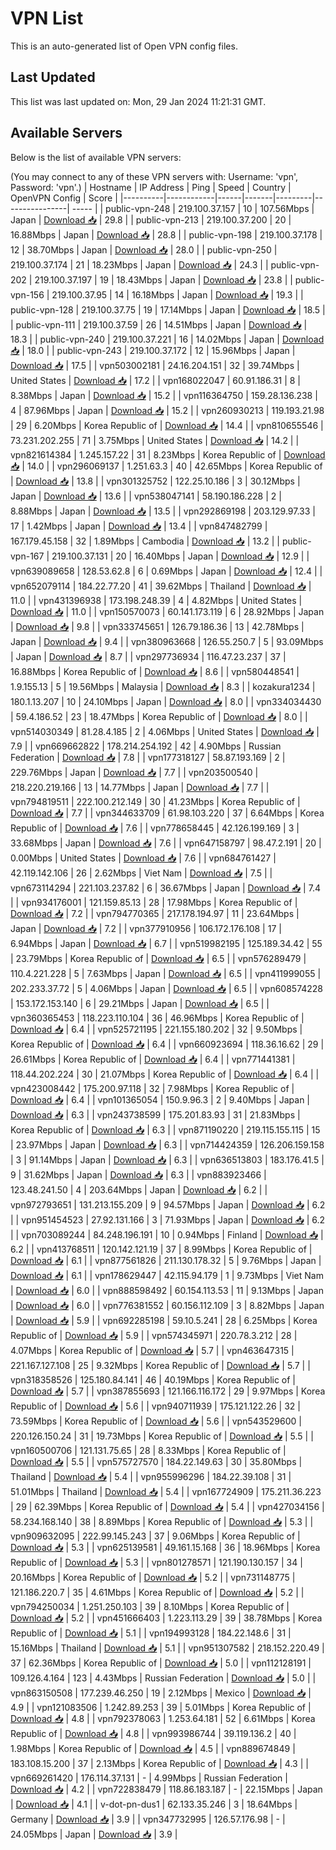 # VPN List

This is an auto-generated list of Open VPN config files.

## Last Updated

This list was last updated on: Mon, 29 Jan 2024 11:21:31 GMT.

## Available Servers

Below is the list of available VPN servers:

(You may connect to any of these VPN servers with: Username: 'vpn', Password: 'vpn'.)
| Hostname | IP Address | Ping | Speed | Country | OpenVPN Config | Score |
|----------|------------|------|-------|---------|----------------| ----- |
| public-vpn-248 | 219.100.37.157 | 10 | 107.56Mbps | Japan | [Download 📥](./configs/server_0_JP.ovpn) | 29.8 |
| public-vpn-213 | 219.100.37.200 | 20 | 16.88Mbps | Japan | [Download 📥](./configs/server_1_JP.ovpn) | 28.8 |
| public-vpn-198 | 219.100.37.178 | 12 | 38.70Mbps | Japan | [Download 📥](./configs/server_2_JP.ovpn) | 28.0 |
| public-vpn-250 | 219.100.37.174 | 21 | 18.23Mbps | Japan | [Download 📥](./configs/server_3_JP.ovpn) | 24.3 |
| public-vpn-202 | 219.100.37.197 | 19 | 18.43Mbps | Japan | [Download 📥](./configs/server_4_JP.ovpn) | 23.8 |
| public-vpn-156 | 219.100.37.95 | 14 | 16.18Mbps | Japan | [Download 📥](./configs/server_5_JP.ovpn) | 19.3 |
| public-vpn-128 | 219.100.37.75 | 19 | 17.14Mbps | Japan | [Download 📥](./configs/server_6_JP.ovpn) | 18.5 |
| public-vpn-111 | 219.100.37.59 | 26 | 14.51Mbps | Japan | [Download 📥](./configs/server_7_JP.ovpn) | 18.3 |
| public-vpn-240 | 219.100.37.221 | 16 | 14.02Mbps | Japan | [Download 📥](./configs/server_8_JP.ovpn) | 18.0 |
| public-vpn-243 | 219.100.37.172 | 12 | 15.96Mbps | Japan | [Download 📥](./configs/server_9_JP.ovpn) | 17.5 |
| vpn503002181 | 24.16.204.151 | 32 | 39.74Mbps | United States | [Download 📥](./configs/server_10_US.ovpn) | 17.2 |
| vpn168022047 | 60.91.186.31 | 8 | 8.38Mbps | Japan | [Download 📥](./configs/server_11_JP.ovpn) | 15.2 |
| vpn116364750 | 159.28.136.238 | 4 | 87.96Mbps | Japan | [Download 📥](./configs/server_12_JP.ovpn) | 15.2 |
| vpn260930213 | 119.193.21.98 | 29 | 6.20Mbps | Korea Republic of | [Download 📥](./configs/server_13_KR.ovpn) | 14.4 |
| vpn810655546 | 73.231.202.255 | 71 | 3.75Mbps | United States | [Download 📥](./configs/server_14_US.ovpn) | 14.2 |
| vpn821614384 | 1.245.157.22 | 31 | 8.23Mbps | Korea Republic of | [Download 📥](./configs/server_15_KR.ovpn) | 14.0 |
| vpn296069137 | 1.251.63.3 | 40 | 42.65Mbps | Korea Republic of | [Download 📥](./configs/server_16_KR.ovpn) | 13.8 |
| vpn301325752 | 122.25.10.186 | 3 | 30.12Mbps | Japan | [Download 📥](./configs/server_17_JP.ovpn) | 13.6 |
| vpn538047141 | 58.190.186.228 | 2 | 8.88Mbps | Japan | [Download 📥](./configs/server_18_JP.ovpn) | 13.5 |
| vpn292869198 | 203.129.97.33 | 17 | 1.42Mbps | Japan | [Download 📥](./configs/server_19_JP.ovpn) | 13.4 |
| vpn847482799 | 167.179.45.158 | 32 | 1.89Mbps | Cambodia | [Download 📥](./configs/server_20_KH.ovpn) | 13.2 |
| public-vpn-167 | 219.100.37.131 | 20 | 16.40Mbps | Japan | [Download 📥](./configs/server_21_JP.ovpn) | 12.9 |
| vpn639089658 | 128.53.62.8 | 6 | 0.69Mbps | Japan | [Download 📥](./configs/server_22_JP.ovpn) | 12.4 |
| vpn652079114 | 184.22.77.20 | 41 | 39.62Mbps | Thailand | [Download 📥](./configs/server_23_TH.ovpn) | 11.0 |
| vpn431396938 | 173.198.248.39 | 4 | 4.82Mbps | United States | [Download 📥](./configs/server_24_US.ovpn) | 11.0 |
| vpn150570073 | 60.141.173.119 | 6 | 28.92Mbps | Japan | [Download 📥](./configs/server_25_JP.ovpn) | 9.8 |
| vpn333745651 | 126.79.186.36 | 13 | 42.78Mbps | Japan | [Download 📥](./configs/server_26_JP.ovpn) | 9.4 |
| vpn380963668 | 126.55.250.7 | 5 | 93.09Mbps | Japan | [Download 📥](./configs/server_27_JP.ovpn) | 8.7 |
| vpn297736934 | 116.47.23.237 | 37 | 16.88Mbps | Korea Republic of | [Download 📥](./configs/server_28_KR.ovpn) | 8.6 |
| vpn580448541 | 1.9.155.13 | 5 | 19.56Mbps | Malaysia | [Download 📥](./configs/server_29_MY.ovpn) | 8.3 |
| kozakura1234 | 180.1.13.207 | 10 | 24.10Mbps | Japan | [Download 📥](./configs/server_30_JP.ovpn) | 8.0 |
| vpn334034430 | 59.4.186.52 | 23 | 18.47Mbps | Korea Republic of | [Download 📥](./configs/server_31_KR.ovpn) | 8.0 |
| vpn514030349 | 81.28.4.185 | 2 | 4.06Mbps | United States | [Download 📥](./configs/server_32_US.ovpn) | 7.9 |
| vpn669662822 | 178.214.254.192 | 42 | 4.90Mbps | Russian Federation | [Download 📥](./configs/server_33_RU.ovpn) | 7.8 |
| vpn177318127 | 58.87.193.169 | 2 | 229.76Mbps | Japan | [Download 📥](./configs/server_34_JP.ovpn) | 7.7 |
| vpn203500540 | 218.220.219.166 | 13 | 14.77Mbps | Japan | [Download 📥](./configs/server_35_JP.ovpn) | 7.7 |
| vpn794819511 | 222.100.212.149 | 30 | 41.23Mbps | Korea Republic of | [Download 📥](./configs/server_36_KR.ovpn) | 7.7 |
| vpn344633709 | 61.98.103.220 | 37 | 6.64Mbps | Korea Republic of | [Download 📥](./configs/server_37_KR.ovpn) | 7.6 |
| vpn778658445 | 42.126.199.169 | 3 | 33.68Mbps | Japan | [Download 📥](./configs/server_38_JP.ovpn) | 7.6 |
| vpn647158797 | 98.47.2.191 | 20 | 0.00Mbps | United States | [Download 📥](./configs/server_39_US.ovpn) | 7.6 |
| vpn684761427 | 42.119.142.106 | 26 | 2.62Mbps | Viet Nam | [Download 📥](./configs/server_40_VN.ovpn) | 7.5 |
| vpn673114294 | 221.103.237.82 | 6 | 36.67Mbps | Japan | [Download 📥](./configs/server_41_JP.ovpn) | 7.4 |
| vpn934176001 | 121.159.85.13 | 28 | 17.98Mbps | Korea Republic of | [Download 📥](./configs/server_42_KR.ovpn) | 7.2 |
| vpn794770365 | 217.178.194.97 | 11 | 23.64Mbps | Japan | [Download 📥](./configs/server_43_JP.ovpn) | 7.2 |
| vpn377910956 | 106.172.176.108 | 17 | 6.94Mbps | Japan | [Download 📥](./configs/server_44_JP.ovpn) | 6.7 |
| vpn519982195 | 125.189.34.42 | 55 | 23.79Mbps | Korea Republic of | [Download 📥](./configs/server_45_KR.ovpn) | 6.5 |
| vpn576289479 | 110.4.221.228 | 5 | 7.63Mbps | Japan | [Download 📥](./configs/server_46_JP.ovpn) | 6.5 |
| vpn411999055 | 202.233.37.72 | 5 | 4.06Mbps | Japan | [Download 📥](./configs/server_47_JP.ovpn) | 6.5 |
| vpn608574228 | 153.172.153.140 | 6 | 29.21Mbps | Japan | [Download 📥](./configs/server_48_JP.ovpn) | 6.5 |
| vpn360365453 | 118.223.110.104 | 36 | 46.96Mbps | Korea Republic of | [Download 📥](./configs/server_49_KR.ovpn) | 6.4 |
| vpn525721195 | 221.155.180.202 | 32 | 9.50Mbps | Korea Republic of | [Download 📥](./configs/server_50_KR.ovpn) | 6.4 |
| vpn660923694 | 118.36.16.62 | 29 | 26.61Mbps | Korea Republic of | [Download 📥](./configs/server_51_KR.ovpn) | 6.4 |
| vpn771441381 | 118.44.202.224 | 30 | 21.07Mbps | Korea Republic of | [Download 📥](./configs/server_52_KR.ovpn) | 6.4 |
| vpn423008442 | 175.200.97.118 | 32 | 7.98Mbps | Korea Republic of | [Download 📥](./configs/server_53_KR.ovpn) | 6.4 |
| vpn101365054 | 150.9.96.3 | 2 | 9.40Mbps | Japan | [Download 📥](./configs/server_54_JP.ovpn) | 6.3 |
| vpn243738599 | 175.201.83.93 | 31 | 21.83Mbps | Korea Republic of | [Download 📥](./configs/server_55_KR.ovpn) | 6.3 |
| vpn871190220 | 219.115.155.115 | 15 | 23.97Mbps | Japan | [Download 📥](./configs/server_56_JP.ovpn) | 6.3 |
| vpn714424359 | 126.206.159.158 | 3 | 91.14Mbps | Japan | [Download 📥](./configs/server_57_JP.ovpn) | 6.3 |
| vpn636513803 | 183.176.41.5 | 9 | 31.62Mbps | Japan | [Download 📥](./configs/server_58_JP.ovpn) | 6.3 |
| vpn883923466 | 123.48.241.50 | 4 | 203.64Mbps | Japan | [Download 📥](./configs/server_59_JP.ovpn) | 6.2 |
| vpn972793651 | 131.213.155.209 | 9 | 94.57Mbps | Japan | [Download 📥](./configs/server_60_JP.ovpn) | 6.2 |
| vpn951454523 | 27.92.131.166 | 3 | 71.93Mbps | Japan | [Download 📥](./configs/server_61_JP.ovpn) | 6.2 |
| vpn703089244 | 84.248.196.191 | 10 | 0.94Mbps | Finland | [Download 📥](./configs/server_62_FI.ovpn) | 6.2 |
| vpn413768511 | 120.142.121.19 | 37 | 8.99Mbps | Korea Republic of | [Download 📥](./configs/server_63_KR.ovpn) | 6.1 |
| vpn877561826 | 211.130.178.32 | 5 | 9.76Mbps | Japan | [Download 📥](./configs/server_64_JP.ovpn) | 6.1 |
| vpn178629447 | 42.115.94.179 | 1 | 9.73Mbps | Viet Nam | [Download 📥](./configs/server_65_VN.ovpn) | 6.0 |
| vpn888598492 | 60.154.113.53 | 11 | 9.13Mbps | Japan | [Download 📥](./configs/server_66_JP.ovpn) | 6.0 |
| vpn776381552 | 60.156.112.109 | 3 | 8.82Mbps | Japan | [Download 📥](./configs/server_67_JP.ovpn) | 5.9 |
| vpn692285198 | 59.10.5.241 | 28 | 6.25Mbps | Korea Republic of | [Download 📥](./configs/server_68_KR.ovpn) | 5.9 |
| vpn574345971 | 220.78.3.212 | 28 | 4.07Mbps | Korea Republic of | [Download 📥](./configs/server_69_KR.ovpn) | 5.7 |
| vpn463647315 | 221.167.127.108 | 25 | 9.32Mbps | Korea Republic of | [Download 📥](./configs/server_70_KR.ovpn) | 5.7 |
| vpn318358526 | 125.180.84.141 | 46 | 40.19Mbps | Korea Republic of | [Download 📥](./configs/server_71_KR.ovpn) | 5.7 |
| vpn387855693 | 121.166.116.172 | 29 | 9.97Mbps | Korea Republic of | [Download 📥](./configs/server_72_KR.ovpn) | 5.6 |
| vpn940711939 | 175.121.122.26 | 32 | 73.59Mbps | Korea Republic of | [Download 📥](./configs/server_73_KR.ovpn) | 5.6 |
| vpn543529600 | 220.126.150.24 | 31 | 19.73Mbps | Korea Republic of | [Download 📥](./configs/server_74_KR.ovpn) | 5.5 |
| vpn160500706 | 121.131.75.65 | 28 | 8.33Mbps | Korea Republic of | [Download 📥](./configs/server_75_KR.ovpn) | 5.5 |
| vpn575727570 | 184.22.149.63 | 30 | 35.80Mbps | Thailand | [Download 📥](./configs/server_76_TH.ovpn) | 5.4 |
| vpn955996296 | 184.22.39.108 | 31 | 51.01Mbps | Thailand | [Download 📥](./configs/server_77_TH.ovpn) | 5.4 |
| vpn167724909 | 175.211.36.223 | 29 | 62.39Mbps | Korea Republic of | [Download 📥](./configs/server_78_KR.ovpn) | 5.4 |
| vpn427034156 | 58.234.168.140 | 38 | 8.89Mbps | Korea Republic of | [Download 📥](./configs/server_79_KR.ovpn) | 5.3 |
| vpn909632095 | 222.99.145.243 | 37 | 9.06Mbps | Korea Republic of | [Download 📥](./configs/server_80_KR.ovpn) | 5.3 |
| vpn625139581 | 49.161.15.168 | 36 | 18.96Mbps | Korea Republic of | [Download 📥](./configs/server_81_KR.ovpn) | 5.3 |
| vpn801278571 | 121.190.130.157 | 34 | 20.16Mbps | Korea Republic of | [Download 📥](./configs/server_82_KR.ovpn) | 5.2 |
| vpn731148775 | 121.186.220.7 | 35 | 4.61Mbps | Korea Republic of | [Download 📥](./configs/server_83_KR.ovpn) | 5.2 |
| vpn794250034 | 1.251.250.103 | 39 | 8.10Mbps | Korea Republic of | [Download 📥](./configs/server_84_KR.ovpn) | 5.2 |
| vpn451666403 | 1.223.113.29 | 39 | 38.78Mbps | Korea Republic of | [Download 📥](./configs/server_85_KR.ovpn) | 5.1 |
| vpn194993128 | 184.22.148.6 | 31 | 15.16Mbps | Thailand | [Download 📥](./configs/server_86_TH.ovpn) | 5.1 |
| vpn951307582 | 218.152.220.49 | 37 | 62.36Mbps | Korea Republic of | [Download 📥](./configs/server_87_KR.ovpn) | 5.0 |
| vpn112128191 | 109.126.4.164 | 123 | 4.43Mbps | Russian Federation | [Download 📥](./configs/server_88_RU.ovpn) | 5.0 |
| vpn863150508 | 177.239.46.250 | 19 | 2.12Mbps | Mexico | [Download 📥](./configs/server_89_MX.ovpn) | 4.9 |
| vpn121083506 | 1.242.89.253 | 39 | 5.01Mbps | Korea Republic of | [Download 📥](./configs/server_90_KR.ovpn) | 4.8 |
| vpn792378063 | 1.253.64.181 | 52 | 6.61Mbps | Korea Republic of | [Download 📥](./configs/server_91_KR.ovpn) | 4.8 |
| vpn993986744 | 39.119.136.2 | 40 | 1.98Mbps | Korea Republic of | [Download 📥](./configs/server_92_KR.ovpn) | 4.5 |
| vpn889674849 | 183.108.15.200 | 37 | 2.13Mbps | Korea Republic of | [Download 📥](./configs/server_93_KR.ovpn) | 4.3 |
| vpn669261420 | 176.114.37.131 | - | 4.99Mbps | Russian Federation | [Download 📥](./configs/server_94_RU.ovpn) | 4.2 |
| vpn722838479 | 118.86.183.187 | - | 22.15Mbps | Japan | [Download 📥](./configs/server_95_JP.ovpn) | 4.1 |
| v-dot-pn-dus1 | 62.133.35.246 | 3 | 18.64Mbps | Germany | [Download 📥](./configs/server_96_DE.ovpn) | 3.9 |
| vpn347732995 | 126.57.176.98 | - | 24.05Mbps | Japan | [Download 📥](./configs/server_97_JP.ovpn) | 3.9 |
